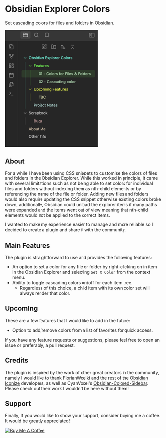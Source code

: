 # Obsidian Explorer Colors
Set cascading colors for files and folders in Obsidian.

<img src="docs/explorer-preview-image.png" alt="Explorer Preview Image" width="300"/>

## About
For a while I have been using CSS snippets to customise the colors of files and folders in the Obsidian Explorer. While this worked in principle, it came with several limitations such as not being able to set colors for individual files and folders without indexing them as nth-child elements or by referencing the name of the file or folder. Adding new files and folders would also require updating the CSS snippet otherwise existing colors broke down, additionally, Obsidian could unload the explorer items if many paths were expanded and the items went out of view meaning that nth-child elements would not be applied to the correct items.

I wanted to make my experience easier to manage and more reliable so I decided to create a plugin and share it with the community.

## Main Features
The plugin is straightforward to use and provides the following features:

- An option to set a color for any file or folder by right-clicking on in item in the Obsidian Explorer and selecting `Set X Color` from the context menu.
- Ability to toggle cascading colors on/off for each item tree.
  - Regardless of this choice, a child item with its own color set will always render that color.

## Upcoming
These are a few features that I would like to add in the future:

- Option to add/remove colors from a list of favorites for quick access.

If you have any feature requests or suggestions, please feel free to open an issue or preferably, a pull request.

## Credits

The plugin is inspired by the work of other great creators in the community, namely I would like to thank FlorianWoelki and the rest of the [Obsidian Iconize](https://github.com/FlorianWoelki/obsidian-iconize) developers, as well as CyanVoxel's [Obsidian-Colored-Sidebar](https://github.com/CyanVoxel/Obsidian-Colored-Sidebar). Please check out their work I wouldn't be here without them!

## Support
Finally, If you would like to show your support, consider buying me a coffee. It would be greatly appreciated!

<a href="https://www.buymeacoffee.com/VaguelyElectric" target="_blank"><img src="https://cdn.buymeacoffee.com/buttons/v2/default-red.png" alt="Buy Me A Coffee" style="height: 60px !important;width: 217px !important;" ></a>
